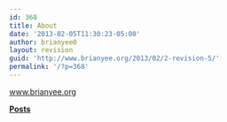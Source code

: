```yaml
---
id: 368
title: About
date: '2013-02-05T11:30:23-05:00'
author: brianyee0
layout: revision
guid: 'http://www.brianyee.org/2013/02/2-revision-5/'
permalink: '/?p=368'
---
```


www.brianyee.org

[**Posts**](http://www.brianyee.org/posts/ "Posts")